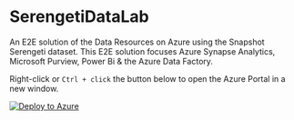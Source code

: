 # SerengetiDataLab

An E2E solution of the Data Resources on Azure using the Snapshot Serengeti dataset. This E2E solution focuses Azure Synapse Analytics, Microsoft Purview, Power Bi & the Azure Data Factory. 

Right-click or `Ctrl + click` the button below to open the Azure Portal in a new window.

[![Deploy to Azure](https://aka.ms/deploytoazurebutton)](https://portal.azure.com/#create/Microsoft.Template/uri/https%3A%2F%2Fraw.githubusercontent.com%2FJcardif%2FSerengetiDataLab%2Fmain%2Fdeploy%2Fmain.json)



